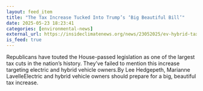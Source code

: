 ```yaml
---
layout: feed_item
title: "The Tax Increase Tucked Into Trump’s ‘Big Beautiful Bill’"
date: 2025-05-23 18:23:41
categories: [environmental-news]
external_url: https://insideclimatenews.org/news/23052025/ev-hybrid-tax-increase-tucked-into-trumps-big-beautiful-bill/
is_feed: true
---
```


Republicans have touted the House-passed legislation as one of the largest tax cuts in the nation’s history. They’ve failed to mention this increase targeting electric and hybrid vehicle owners.By Lee Hedgepeth, Marianne LavelleElectric and hybrid vehicle owners should prepare for a big, beautiful tax increase.&nbsp;
